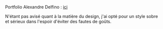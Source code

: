 Portfolio Alexandre Delfino :
[ici](https://surfingchicken.github.io/Portfolio_tp/)

N'étant pas avisé quant à la matière du design, j'ai opté pour un style sobre et sérieux dans l'espoir d'éviter des fautes de goûts.
